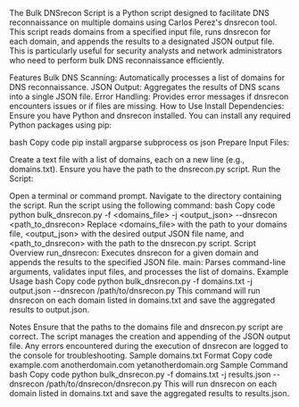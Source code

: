 The Bulk DNSrecon Script is a Python script designed to facilitate DNS reconnaissance on multiple domains using Carlos Perez's dnsrecon tool. This script reads domains from a specified input file, runs dnsrecon for each domain, and appends the results to a designated JSON output file. This is particularly useful for security analysts and network administrators who need to perform bulk DNS reconnaissance efficiently.

Features
Bulk DNS Scanning: Automatically processes a list of domains for DNS reconnaissance.
JSON Output: Aggregates the results of DNS scans into a single JSON file.
Error Handling: Provides error messages if dnsrecon encounters issues or if files are missing.
How to Use
Install Dependencies: Ensure you have Python and dnsrecon installed. You can install any required Python packages using pip:

bash
Copy code
pip install argparse subprocess os json
Prepare Input Files:

Create a text file with a list of domains, each on a new line (e.g., domains.txt).
Ensure you have the path to the dnsrecon.py script.
Run the Script:

Open a terminal or command prompt.
Navigate to the directory containing the script.
Run the script using the following command:
bash
Copy code
python bulk_dnsrecon.py -f <domains_file> -j <output_json> --dnsrecon <path_to_dnsrecon>
Replace <domains_file> with the path to your domains file, <output_json> with the desired output JSON file name, and <path_to_dnsrecon> with the path to the dnsrecon.py script.
Script Overview
run_dnsrecon: Executes dnsrecon for a given domain and appends the results to the specified JSON file.
main: Parses command-line arguments, validates input files, and processes the list of domains.
Example Usage
bash
Copy code
python bulk_dnsrecon.py -f domains.txt -j output.json --dnsrecon /path/to/dnsrecon.py
This command will run dnsrecon on each domain listed in domains.txt and save the aggregated results to output.json.

Notes
Ensure that the paths to the domains file and dnsrecon.py script are correct.
The script manages the creation and appending of the JSON output file.
Any errors encountered during the execution of dnsrecon are logged to the console for troubleshooting.
Sample domains.txt Format
Copy code
example.com
anotherdomain.com
yetanotherdomain.org
Sample Command
bash
Copy code
python bulk_dnsrecon.py -f domains.txt -j results.json --dnsrecon /path/to/dnsrecon/dnsrecon.py
This will run dnsrecon on each domain listed in domains.txt and save the aggregated results to results.json.
